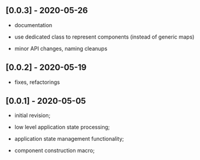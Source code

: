 ## [0.0.3] - 2020-05-26

* documentation

* use dedicated class to represent components (instead of generic maps)

* minor API changes, naming cleanups


## [0.0.2] - 2020-05-19

* fixes, refactorings


## [0.0.1] - 2020-05-05

* initial revision;

* low level application state processing;

* application state management functionality;

* component construction macro;
 

